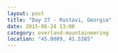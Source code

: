```yaml
---
layout: post
title: "Day 27 - Rustavi, Georgia"
date: 2015-06-24 13:00
category: overland-mountaineering
location: "45.0089, 41.5385"
---
```


